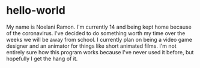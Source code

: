 # hello-world 
My name is Noelani Ramon. I'm currently 14 and being kept home because of the coronavirus. I've decided to do something worth my time over the weeks we will be away from school. I currently plan on being a video game designer and an animator for things like short animated films. I'm not entirely sure how this program works because I've never used it before, but hopefully I get the hang of it.

